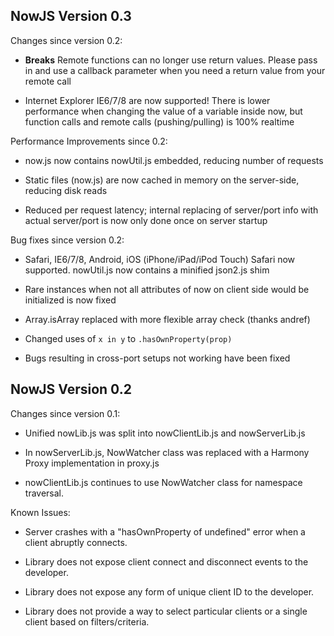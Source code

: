 NowJS Version 0.3
---------------------------

Changes since version 0.2:

*   **Breaks** Remote functions can no longer use return values. Please pass in and use a callback parameter when you need a return value from your remote call

*   Internet Explorer IE6/7/8 are now supported! There is lower performance when changing the value of a variable inside now, but function calls and remote calls (pushing/pulling) is 100% realtime

Performance Improvements since 0.2:

*   now.js now contains nowUtil.js embedded, reducing number of requests

*   Static files (now.js) are now cached in memory on the server-side, reducing disk reads

*   Reduced per request latency; internal replacing of server/port info with actual server/port is now only done once on server startup
  
Bug fixes since version 0.2:

*   Safari, IE6/7/8, Android, iOS (iPhone/iPad/iPod Touch) Safari now supported. nowUtil.js now contains a minified json2.js shim

*   Rare instances when not all attributes of now on client side would be initialized is now fixed

*   Array.isArray replaced with more flexible array check (thanks andref)

*   Changed uses of `x in y` to `.hasOwnProperty(prop)`

*   Bugs resulting in cross-port setups not working have been fixed


NowJS Version 0.2
---------------------------

Changes since version 0.1:

*   Unified nowLib.js was split into nowClientLib.js and nowServerLib.js

*   In nowServerLib.js, NowWatcher class was replaced with a Harmony Proxy implementation in proxy.js

*   nowClientLib.js continues to use NowWatcher class for namespace traversal.

Known Issues:

*   Server crashes with a "hasOwnProperty of undefined" error when a client abruptly connects.

*   Library does not expose client connect and disconnect events to the developer.

*   Library does not expose any form of unique client ID to the developer.

*   Library does not provide a way to select particular clients or a single client based on filters/criteria.